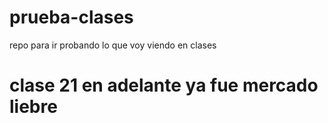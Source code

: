 # prueba-clases
repo para ir probando lo que voy viendo en clases
# clase 21 en adelante ya fue mercado liebre

